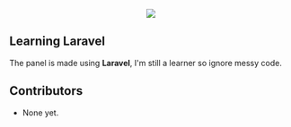 <p align="center"><a href="https://vm.vcmp.net/" target="_blank"><img src="https://vm.vcmp.net/forums/assets/logo-kpmxspmr.png"></a></p>

## Learning Laravel
The panel is made using **Laravel**, I'm still a learner so ignore messy code.

## Contributors
- None yet.
